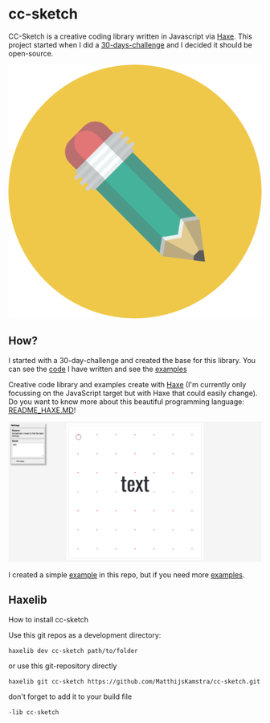 # cc-sketch

CC-Sketch is a creative coding library written in Javascript via [Haxe](http://www.haxe.org).
This project started when I did a [30-days-challenge](https://matthijskamstra.github.io/creative-coding) and I decided it should be open-source.

<p align="center">
  <img src="icon.jpg" />
</p>

## How?

I started with a 30-day-challenge and created the base for this library. You can see the [code](https://github.com/MatthijsKamstra/creative-coding) I have written and see the [examples](https://matthijskamstra.github.io/creative-coding/)



Creative code library and examples create with [Haxe](http://www.haxe.org) (I'm currently only focussing on the JavaScript target but with Haxe that could easily change). Do you want to know more about this beautiful programming language: [README_HAXE.MD](README_HAXE.MD)!

![](img/example.png)

I created a simple [example](https://matthijskamstra.github.io/cc-sketch/) in this repo, but if you need more [examples](https://matthijskamstra.github.io/creative-coding/).


## Haxelib

How to install cc-sketch

Use this git repos as a development directory:

```
haxelib dev cc-sketch path/to/folder
```

or use this git-repository directly

```
haxelib git cc-sketch https://github.com/MatthijsKamstra/cc-sketch.git
```

don't forget to add it to your build file

```
-lib cc-sketch
```